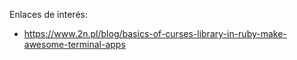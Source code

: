 
Enlaces de interés:
* https://www.2n.pl/blog/basics-of-curses-library-in-ruby-make-awesome-terminal-apps

